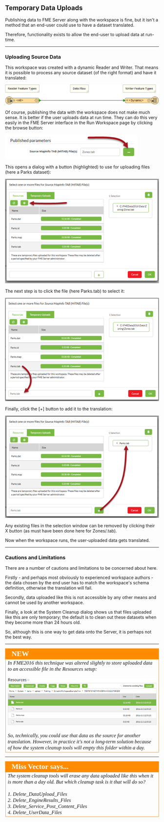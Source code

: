 ## Temporary Data Uploads ##

Publishing data to FME Server along with the workspace is fine, but it isn't a method that an end-user could use to have a dataset translated.

Therefore, functionality exists to allow the end-user to upload data at run-time.

---

### Uploading Source Data ###

This workspace was created with a dynamic Reader and Writer. That means it is possible to process any source dataset (of the right format) and have it translated:

![](./Images/Img2.08.TempUploadDynamicWorkspace.png)

Of course, publishing the data with the workspace does not make much sense. It is better if the user uploads data at run time. They can do this very easily in the FME Server interface in the Run Workspace page by clicking the browse button:

![](./Images/Img2.09.TempUploadBrowseButton.png)

This opens a dialog with a button (highlighted) to use for uploading files (here a Parks dataset):

![](./Images/Img2.10.TempUploadFileSelect.png)

The next step is to click the file (here Parks.tab) to select it:

![](./Images/Img2.11.TempUploadFileSelect2.png)

Finally, click the [+] button to add it to the translation:

![](./Images/Img2.12.TempUploadFileSelect3.png)

Any existing files in the selection window can be removed by clicking their X button (as must have been done here for Zones/.tab).

Now when the workspace runs, the user-uploaded data gets translated.

---

### Cautions and Limitations ###

There are a number of cautions and limitations to be concerned about here.

Firstly - and perhaps most obviously to experienced workspace authors - the data chosen by the end user has to match the workspace's schema definition, otherwise the translation will fail. 

Secondly, data uploaded like this is not accessible by any other means and cannot be used by another workspace.

Finally, a look at the System Cleanup dialog shows us that files uploaded like this are only temporary; the default is to clean out these datasets when they become more than 24 hours old.

So, although this is one way to get data onto the Server, it is perhaps not the best way.

---

<!--New Section--> 

<table style="border-spacing: 0px">
<tr>
<td style="vertical-align:middle;background-color:darkorange;border: 2px solid darkorange">
<i class="fa fa-bolt fa-lg fa-pull-left fa-fw" style="color:white;padding-right: 12px;vertical-align:text-top"></i>
<span style="color:white;font-size:x-large;font-weight: bold;font-family:serif">NEW</span>
</td>
</tr>

<tr>
<td style="border: 1px solid darkorange">
<span style="font-family:serif; font-style:italic; font-size:larger">
In FME2016 this technique was altered slightly to store uploaded data to an accessible file in the Resources setup:
<br><br><img src="./Images/Img2.13.TempUploadStoredInResources.png">
<br><br>So, technically, you could use that data as the source for another translation. However, in practice it's not a long-term solution because of how the system cleanup tools will empty this folder within a day.
</span>
</td>
</tr>
</table>

---

<!--Person X Says Section-->

<table style="border-spacing: 0px">
<tr>
<td style="vertical-align:middle;background-color:darkorange;border: 2px solid darkorange">
<i class="fa fa-quote-left fa-lg fa-pull-left fa-fw" style="color:white;padding-right: 12px;vertical-align:text-top"></i>
<span style="color:white;font-size:x-large;font-weight: bold;font-family:serif">Miss Vector says...</span>
</td>
</tr>

<tr>
<td style="border: 1px solid darkorange">
<span style="font-family:serif; font-style:italic; font-size:larger">
The system cleanup tools will erase any data uploaded like this when it is more than a day old. But which cleanup task is it that will do so?
<br><br>1. Delete&#95;DataUpload&#95;Files
<br>2. Delete&#95;EngineResults&#95;Files
<br>3. Delete&#95;Service_Post&#95;Content&#95;Files
<br>4. Delete&#95;UserData&#95;Files
</span>
</td>
</tr>
</table>